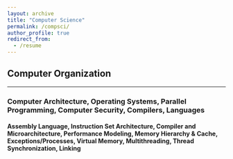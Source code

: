 ```yaml
---
layout: archive
title: "Computer Science"
permalink: /compsci/
author_profile: true
redirect_from:
  - /resume
---
```


## Computer Organization
------
### Computer Architecture, Operating Systems, Parallel Programming, Computer Security, Compilers, Languages
#### Assembly Language, Instruction Set Architecture, Compiler and Microarchitecture, Performance Modeling, Memory Hierarchy & Cache, Exceptions/Processes, Virtual Memory, Multithreading, Thread Synchronization, Linking
